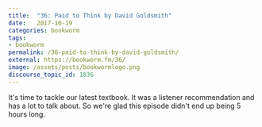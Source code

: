 ```yaml
---
title:  "36: Paid to Think by David Goldsmith"
date:   2017-10-19
categories: bookworm
tags:
- bookworm
permalink: /36-paid-to-think-by-david-goldsmith/
external: https://bookworm.fm/36/
image: /assets/posts/bookwormlogo.png
discourse_topic_id: 1836
---
```

It's time to tackle our latest textbook. It was a listener recommendation and has a lot to talk about. So we're glad this episode didn't end up being 5 hours long.
<!--more-->